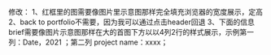 修改：
1、红框里的图需要像图片里示意图那样完全填充浏览器的宽度展示，定高
2、back to portfolio不需要，因为我可以通过点击header回退
3、下面的信息brief需要像图片示意图那样在大的首图下方以以4列2行的样式展示，示例第一列：Date，2021 ；第二列 project name：xxxx；